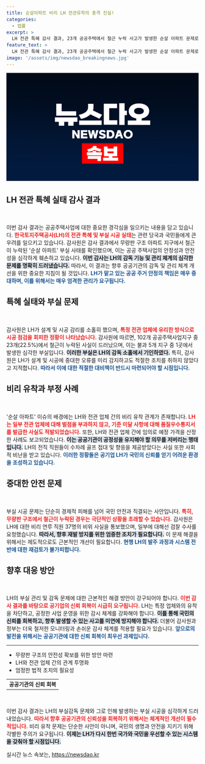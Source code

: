 ```yaml
---
title: 순살아파트 비리 LH 전관유착의 충격 진실!
categories:
  - 법률
excerpt: >
  LH 전관 특혜 감사 결과, 23개 공공주택에서 철근 누락 사고가 발생한 순살 아파트 문제로 집중 조명받고 있다. LH의 부실 감독과 전관 업체 간의 비리 유착이 드러났으며, 감사원이 비위 직원 37명을 검찰에 통보했다. 정부의 강력한 조치가 시급하다!
feature_text: >
  LH 전관 특혜 감사 결과, 23개 공공주택에서 철근 누락 사고가 발생한 순살 아파트 문제로 집중 조명받고 있다. LH의 부실 감독과 전관 업체 간의 비리 유착이 드러났으며, 감사원이 비위 직원 37명을 검찰에 통보했다. 정부의 강력한 조치가 시급하다!
image: '/assets/img/newsdao_breakingnews.jpg'
---
```


<p><img src="/assets/img/newsdao_breakingnews.jpg" alt="ranknews 속보" /></p>

<h2 data-ke-size="size26">LH 전관 특혜 실태 감사 결과</h2>

<p data-ke-size="size16">&nbsp;</p>

<p>이번 감사 결과는 공공주택사업에 대한 중요한 경각심을 일으키는 내용을 담고 있습니다. <b><span style="color: #ee2323;">한국토지주택공사(LH)의 전관 특혜 및 부실 시공 실태</span></b>는 관련 당국과 국민들에게 큰 우려를 일으키고 있습니다. 감사원은 감사 결과에서 무량판 구조 아파트 지구에서 철근이 누락된 '순살 아파트' 부실 사태를 확인했으며, 이는 공공 주택사업의 안정성과 안전성을 심각하게 훼손하고 있습니다. <b><span style="background-color: #21538527;">이번 감사는 LH의 감독 기능 및 관리 체계의 심각한 문제를 명확히 드러냈습니다.</span></b> 따라서, 이 결과는 향후 공공기관의 감독 및 관리 체계 개선을 위한 중요한 지침이 될 것입니다. <b><span style="color: #1a5490;">LH가 맡고 있는 공공 주거 안정의 책임은 매우 중대하며, 이를 위해서는 매우 엄격한 관리가 요구됩니다.</span></b></p>

<h2 data-ke-size="size26">특혜 실태와 부실 문제</h2>

<p data-ke-size="size16">&nbsp;</p>

<p>감사원은 LH가 설계 및 시공 감리를 소홀히 했으며, <b><span style="color: #ee2323;">특정 전관 업체에 유리한 방식으로 시공 점검을 회피한 정황이 나타났습니다.</span></b> 감사원에 따르면, 102개 공공주택사업지구 중 23개(22.5%)에서 철근이 누락된 사실이 드러났으며, 이는 불과 5개 지구 중 1곳에서 발생한 심각한 부실입니다. <b><span style="background-color: #21538527;">이러한 부실은 LH의 감독 소홀에서 기인하였다.</span></b> 특히, 감사원은 LH가 설계 및 시공에 중대한 오류를 미리 감지하고도 적절한 조치를 취하지 않았다고 지적합니다. <b><span style="color: #1a5490;">따라서 이에 대한 적절한 대비책이 반드시 마련되어야 할 시점입니다.</span></b></p>

<h2 data-ke-size="size26">비리 유착과 부정 사례</h2>

<p data-ke-size="size16">&nbsp;</p>

<p>'순살 아파트' 이슈의 배경에는 LH와 전관 업체 간의 비리 유착 관계가 존재합니다. <b><span style="color: #ee2323;">LH는 일부 전관 업체에 대해 벌점을 부과하지 않고, 기준 미달 사항에 대해 품질우수통지서를 발급한 사실도 적발되었습니다.</span></b> 또한, LH와 전관 업체 간에 임의로 예정 가격을 산정한 사례도 보고되었습니다. <b><span style="background-color: #21538527;">이는 공공기관이 공정성을 유지해야 할 의무를 저버리는 행태입니다.</span></b> LH의 전직 직원들이 수차례 골프 접대 및 향응을 제공받았다는 사실 또한 사회적 비난을 받고 있습니다. <b><span style="color: #1a5490;">이러한 정황들은 공기업 LH가 국민의 신뢰를 얻기 어려운 환경을 조성하고 있습니다.</span></b></p>

<h2 data-ke-size="size26">중대한 안전 문제</h2>

<p data-ke-size="size16">&nbsp;</p>

<p>부실 시공 문제는 단순히 경제적 피해를 넘어 국민 안전과 직결되는 사안입니다. <b><span style="color: #ee2323;">특히, 무량판 구조에서 철근이 누락된 경우는 극단적인 상황을 초래할 수 있습니다.</span></b> 감사원은 LH에 대한 비리 연루 직원 37명의 비위 사실을 통보했으며, 일부에 대해선 검찰 수사를 요청했습니다. <b><span style="background-color: #21538527;">따라서, 향후 재발 방지를 위한 엄중한 조치가 필요합니다.</span></b> 이 문제 해결을 위해서는 제도적으로도 근본적인 개선이 필요합니다. <b><span style="color: #1a5490;">현행 LH의 발주 과정과 시스템 전반에 대한 재검토가 불가피합니다.</span></b></p>

<h2 data-ke-size="size26">향후 대응 방안</h2>

<p data-ke-size="size16">&nbsp;</p>

<p>LH의 부실 관리 및 감독 문제에 대한 근본적인 해결 방안이 강구되어야 합니다. <b><span style="color: #ee2323;">이번 감사 결과를 바탕으로 공기업의 신뢰 회복이 시급히 요구됩니다.</span></b> LH는 특정 업체와의 유착을 차단하고, 공정한 사업 운영을 위한 감시 체계를 강화해야 합니다. <b><span style="background-color: #21538527;">이를 통해 국민의 신뢰를 회복하고, 향후 발생할 수 있는 사고를 미연에 방지해야 합니다.</span></b> 더불어 감사원과 정부는 더욱 철저한 모니터링과 손쉬운 감사 체계를 적용할 필요가 있습니다. <b><span style="color: #1a5490;">앞으로의 발전을 위해서는 공공기관에 대한 신뢰 회복이 최우선 과제입니다.</span></b></p>

<p><span></span>
<hr></p>

<ul>
    <li>무량판 구조의 안전성 확보를 위한 방안 마련</li>
    <li>LH와 전관 업체 간의 관계 투명화</li>
    <li>엄정한 법적 조치의 필요성</li>
</ul>

<table>
    <tr>
        <td style="text-align: center; height: 17px;"><b>공공기관의 신뢰 회복</b></td>
    </tr>
</table>

<p data-ke-size="size16">&nbsp;</p>

<p>이번 감사 결과는 LH의 부실감독 문제와 그로 인해 발생하는 부실 시공을 심각하게 드러내었습니다. <b><span style="color: #ee2323;">따라서 향후 공공기관의 신뢰성을 회복하기 위해서는 체계적인 개선이 필수적입니다.</span></b> 비리 유착 문제는 단순한 사안이 아니며, 국민의 생명과 안전을 지키기 위해 각별한 주의가 요구됩니다. <b><span style="background-color: #21538527;">이제는 LH가 다시 한번 국가와 국민을 우선할 수 있는 시스템을 갖춰야 할 시점입니다.</span></b></p>
실시간 뉴스 속보는, <a href="https://newsdao.kr" rel="dofollow">https://newsdao.kr</a>


